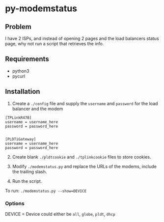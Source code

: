 # py-modemstatus

## Problem

I have 2 ISPs, and instead of opening 2 pages and the load balancers status page, why not run a script that retrieves the info. 

## Requirements

- python3
- pycurl

## Installation

1. Create a `./config` file and supply the `username` and `password` for the load balancer and the modem
```
[TPLinkR470]
username = username_here
password = password_here


[PLDTiGateway]
username = username_here
password = password_here
```
2. Create blank `./pldtcookie` and `./tplinkcookie` files to store cookies.

3. Modify `./modemstatus.py` and replace the URLs of the modems, include the trailing slash.

4. Run the script.

To run: `./modemstatus.py --show=DEVICE`

### Options

DEVICE = Device could either be `all`, `globe`, `pldt`, `dhcp`